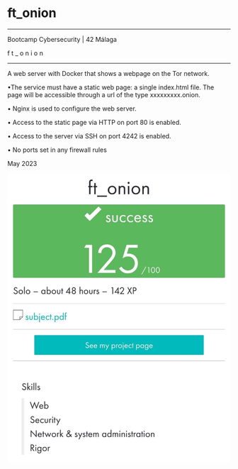# ft_onion

_____________________________________
 Bootcamp Cybersecurity | 42 Málaga
 
f t _ o n i o n
_____________________________________

A web server with Docker that shows a webpage on the Tor network.

•The service must have a static web page: a single index.html file. The page will
be accessible through a url of the type xxxxxxxxx.onion.

• Nginx is used to configure the web server. 

• Access to the static page via HTTP on port 80 is enabled.

• Access to the server via SSH on port 4242 is enabled.

• No ports set in any firewall rules

May 2023


<p align="center"> <img src="https://github.com/cherrero42/BootCamp-Cybersecurity/blob/5040584ebd5ede1f89d2c9e7ae9c37d49e13b7a0/ft_onion/ft_onion.jpeg" /> </p>
